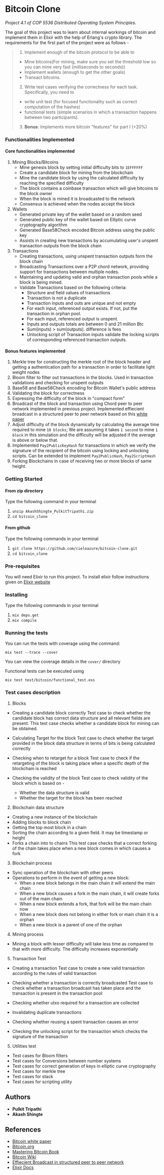 # Bitcoin Clone

*Project 4.1 of COP 5536 Distributed Operating System Principles.*

The goal of this project was to learn about internal workings of bitcoin and implement them in Elixir with the help of Erlang's crypto library. The requirements for the first part of the project were as follows - 
> 1. Implement enough of the bitcoin protocol to be able to 
>* Mine bitcoins(For mining, make sure you set the threshold low so you can mine very fast (milliseconds to seconds))
>* Implement wallets (enough to get the other goals)
>* Transact bitcoins. 
> 2. Write test cases verifying the correctness for each task. Specifically, you need to 
>* write unit test (for focused functionality such as correct computation of the hashes)
>* functional tests (simple scenarios in which a transaction happens between two participants).
> 3. **Bonus**: Implements more bitcoin "features" for part I (+20%)

### Functionalities Implemented

#### Core functionalities implemented
1. Mining Blocks/Bitcoins
    - Mine genesis block by setting initial difficulty bits to `1EFFFFFF`
    - Create a candidate block for mining from the blockchain
    - Mine the candidate block by using the calculated difficulty by reaching the specified difficulty
    - The block contains a coinbase transaction which will give bitcoins to the block owner
    - When the block is mined it is broadcasted to the network
    - Consensus is achieved when the nodes accept the block 
2. Wallets
    - Generated private key of the wallet based on a random seed
    - Generated public key of the wallet based on Elliptic curve cryptography
      algorithm
    - Generated Base58Check encoded Bitcoin address using the public key
    - Assists in creating new transactions by accumulating user's unspent
      transaction outputs from the block chain
3. Transactions
    - Creating transactions, using unspent transaction outputs form the block chain
    - Broadcasting Transactions over a P2P chord network, providing support for transactions between multiple nodes.
    - Maintaining and updating valid and orphan transaction pools while a block is being mined.
    - Validate Transactions based on the following criteria:
        - Structure and field values of transactions 
        - Transaction is not a duplicate
        - Transaction inputs and outs are unique and not empty
        - For each input, referenced output exists. If not, put the transaction in orphan pool.
        - For each input, referenced output is unspent.
        - Inputs and outputs totals are between 0 and 21 million Btc
        - Sum(inputs) > sum(outputs). difference is fees
        - Unlocking script of Transaction inputs validate the locking scripts of corresponding referenced transaction outputs.

#### Bonus features implemented
1. Merkle tree for constructing the merkle root of the block header and getting a authentication path for a transaction in order to facilitate light weight nodes
2. Bloom filter to filter out transactions in the blocks. Used in transaction validations and checking for unspent outputs
3. Base58 and Base58Check encoding for Bitcoin Wallet's public address
4. Validating the block for correctness
5. Expressing the difficulty of the block in "compact form"
6. Broadcast of the block and transaction using Chord peer to peer network implemented in previous project. Implemented effiecient broadcast in a structured peer to peer network based on this [white paper](http://www-kiv.zcu.cz/~ledvina/DHT/paper3.pdf)
7. Adjust difficulty of the block dynamically by calculating the average time required to mine `10 blocks`; We are assuming it takes `1 second` to mine `1 block` in this simulation and the difficulty will be adjusted if the average is above or below that.
8. Implemented `Pay2PublicKeyHash` for  transactions in which we verify the
   signature of the recipient of the bitcoin using locking and unlocking  
   scripts. Can be extended to implement `Pay2PublicHash`, `Pay2ScriptHash`
9. Forking Blockchains in case of receiving two or more blocks of same height.


### Getting Started
#### From zip directory
Type the following command in your terminal
1. `unzip AkashShingte_PulkitTripathi.zip`
2. `cd bitcoin_clone`

#### From github
Type the following commands in your terminal
1. `git clone https://github.com/cieloazure/bitcoin-clone.git`
2. `cd bitcoin_clone`

### Pre-requisites

You will need Elixir to run this project. 
To install elixir follow instructions given on [Elixir website](https://elixir-lang.org/install.html)

### Installing
Type the following commands in your terminal
1. `mix deps.get`
2. `mix compile`

### Running the tests
You can run the tests with coverage using the command: 

`mix test --trace --cover`

You can view the coverage details in the `cover/` directory 

Functional tests can be executed using

`mix test test/bitcoin/functional_test.exs`

### Test cases description

1. Blocks

- Creating a candidate block correctly
Test case to check whether the candidate block has correct data structure and all relevant fields are present. This test case checks whether a candidate block for mining can be obtained.


- Calculating Target for the block
Test case to check whether the target provided in the block data structure in terms of bits is being calculated correctly

- Checking when to retarget for a block
Test case to check if the retargeting of the block is taking place when a specific depth of the blockchain is reached

- Checking the validity of the block
Test case to check validity of the block which is based on - 
    - Whether the data structure is valid
    - Whether the target for the block has been reached

2. Blockchain data structure

- Creating a new instance of the blockchain
- Adding blocks to block chain
- Getting the top most block in a chain
- Sorting the chain according to a given field. It may be timestamp or height
- Forks a chain into to chains
This test case checks that a correct forking of the chain takes place when a new block comes in which causes a fork

3. Blockchain process

- Sync operation of the blockchain with other peers
- Operations to perform in the event of getting a new block:
    - When a new block belongs in the main chain it will extend the main chain
    - When a new block causes a fork in the main chain, it will create forks out of the main chain
    - When a new block extends a fork, that fork will be the main chain now
    - When a new block does not belong in either fork or main chain it is a orphan
    - When a new block is a parent of one of the orphan
    
4. Mining process

- Mining a block with lesser difficulty will take less time as compared to that with more difficulty. The difficulty increases exponentially

5. Transaction Test

- Creating a transaction
Test case to create a new valid transaction according to the rules of valid transaction

- Checking whether a transaction is correctly broadcasted
Test case to check whether a transaction broadcast has taken place and the transaction is present in the transaction pool

- Checking whether utxo required for a transaction are collected
- Invalidating duplicate transactions
- Checking whether reusing a spent transaction causes an error
- Checking the unlocking script for the transaction which checks the signature of the transaction 

5. Utilities test

- Test cases for Bloom filters
- Test cases for Conversions between number systems
- Test cases for correct generation of keys in elliptic curve cryptography
- Test cases for merkle tree
- Test cases for stack 
- Test cases for scripting utility

## Authors

* **Pulkit Tripathi**
* **Akash Shingte**

## References

* [Bitcoin white paper](https://bitcoin.org/bitcoin.pdf)
* [Bitcoin.org](https://bitcoin.org/en/)
* [Mastering Bitcoin Book](https://www.docdroid.net/ELs0cbB/mastering-bitcoin.pdf)
* [Bitcoin Wiki](https://en.bitcoin.it/wiki/Main_Page)
* [Effiecient Broadcast in structured peer to peer network](http://www-kiv.zcu.cz/~ledvina/DHT/paper3.pdf)
* [Elixir Docs](https://hexdocs.pm/elixir/Kernel.html)
